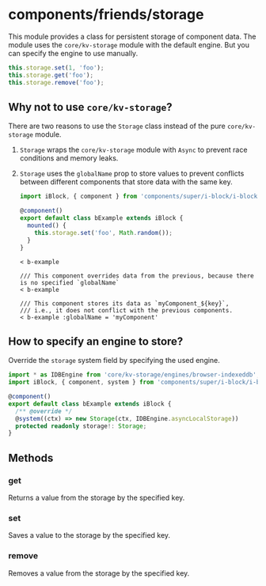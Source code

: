 # components/friends/storage

This module provides a class for persistent storage of component data.
The module uses the `core/kv-storage` module with the default engine. But you can specify the engine to use manually.

```js
this.storage.set(1, 'foo');
this.storage.get('foo');
this.storage.remove('foo');
```

## Why not to use `core/kv-storage`?

There are two reasons to use the `Storage` class instead of the pure `core/kv-storage` module.

1. `Storage` wraps the `core/kv-storage` module with `Async` to prevent race conditions and memory leaks.

2. `Storage` uses the `globalName` prop to store values to prevent conflicts between different components that store
   data with the same key.

   ```typescript
   import iBlock, { component } from 'components/super/i-block/i-block';

   @component()
   export default class bExample extends iBlock {
     mounted() {
       this.storage.set('foo', Math.random());
     }
   }
   ```

   ```
   < b-example

   /// This component overrides data from the previous, because there is no specified `globalName`
   < b-example

   /// This component stores its data as `myComponent_${key}`,
   /// i.e., it does not conflict with the previous components.
   < b-example :globalName = 'myComponent'
   ```

## How to specify an engine to store?

Override the `storage` system field by specifying the used engine.

```typescript
import * as IDBEngine from 'core/kv-storage/engines/browser-indexeddb';
import iBlock, { component, system } from 'components/super/i-block/i-block';

@component()
export default class bExample extends iBlock {
  /** @override */
  @system((ctx) => new Storage(ctx, IDBEngine.asyncLocalStorage))
  protected readonly storage!: Storage;
}
```

## Methods

### get

Returns a value from the storage by the specified key.

### set

Saves a value to the storage by the specified key.

### remove

Removes a value from the storage by the specified key.
